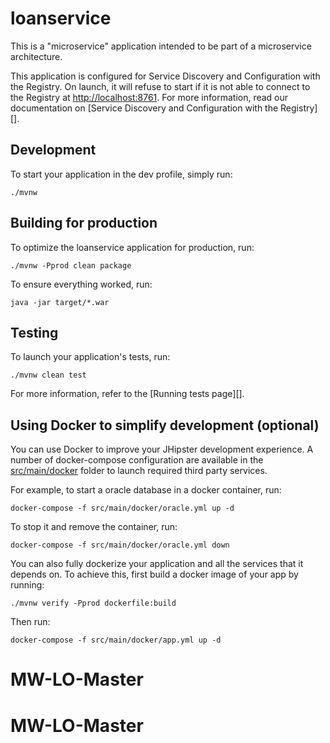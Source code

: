 # loanservice

This is a "microservice" application intended to be part of a microservice architecture.

This application is configured for Service Discovery and Configuration with the Registry. On launch, it will refuse to start if it is not able to connect to the Registry at [http://localhost:8761](http://localhost:8761). For more information, read our documentation on [Service Discovery and Configuration with the Registry][].

## Development

To start your application in the dev profile, simply run:

    ./mvnw




## Building for production

To optimize the loanservice application for production, run:

    ./mvnw -Pprod clean package

To ensure everything worked, run:

    java -jar target/*.war


## Testing

To launch your application's tests, run:

    ./mvnw clean test

For more information, refer to the [Running tests page][].

## Using Docker to simplify development (optional)

You can use Docker to improve your JHipster development experience. A number of docker-compose configuration are available in the [src/main/docker](src/main/docker) folder to launch required third party services.

For example, to start a oracle database in a docker container, run:

    docker-compose -f src/main/docker/oracle.yml up -d

To stop it and remove the container, run:

    docker-compose -f src/main/docker/oracle.yml down

You can also fully dockerize your application and all the services that it depends on.
To achieve this, first build a docker image of your app by running:

    ./mvnw verify -Pprod dockerfile:build

Then run:

    docker-compose -f src/main/docker/app.yml up -d

# MW-LO-Master
# MW-LO-Master
